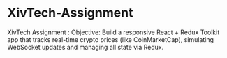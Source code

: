 # XivTech-Assignment
XivTech Assignment : Objective: Build a responsive React + Redux Toolkit app that tracks real-time crypto prices (like CoinMarketCap), simulating WebSocket updates and managing all state via Redux.
